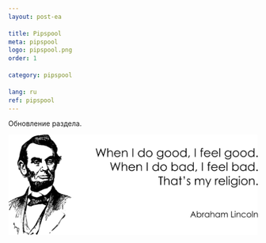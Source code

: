 ```yaml
---
layout: post-ea

title: Pipspool
meta: pipspool
logo: pipspool.png
order: 1

category: pipspool

lang: ru
ref: pipspool
---
```


Обновление раздела.

<a data-fancybox="gallery" href="/img/programming/Lincoln.png"><img src="/img/programming/Lincoln.png" alt=""></a>
